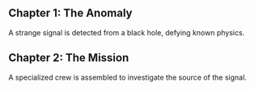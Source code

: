 ## Chapter 1: The Anomaly
A strange signal is detected from a black hole, defying known physics.

## Chapter 2: The Mission
A specialized crew is assembled to investigate the source of the signal.